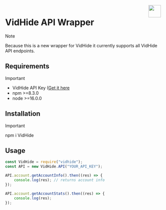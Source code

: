 <img src="https://boostplanet.net/images/Sell.App.gif" align="right" width="40" height="40"/>

# VidHide API Wrapper

> [!NOTE]  
> Because this is a new wrapper for VidHide it currently supports all VidHide API endpoints.

## Requirements

> [!IMPORTANT]  
> -   VidHide API Key ([Get it here](https://vidhide.com/?op=my_account)
> -   npm >=8.3.0
> -   node >=16.0.0

## Installation

> [!IMPORTANT]
> npm i VidHide

## Usage

```javascript
const VidHide = require("vidhide");
const API = new VidHide.API("YOUR_API_KEY");

API.account.getAccountInfo().then((res) => {
	console.log(res); // returns account info
});

API.account.getAccountStats().then((res) => {
	console.log(res);
});
```